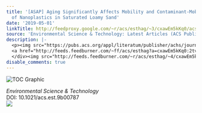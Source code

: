```yaml
---
title: '[ASAP] Aging Significantly Affects Mobility and Contaminant-Mobilizing Ability
  of Nanoplastics in Saturated Loamy Sand'
date: '2019-05-01'
linkTitle: http://feedproxy.google.com/~r/acs/esthag/~3/cxawEm5kKq0/acs.est.9b00787
source: 'Environmental Science & Technology: Latest Articles (ACS Publications)'
description: |-
  <p><img src="https://pubs.acs.org/appl/literatum/publisher/achs/journals/content/esthag/0/esthag.ahead-of-print/acs.est.9b00787/20190501/images/medium/es-2019-00787z_0001.gif" alt="TOC Graphic"/></p><div><cite>Environmental Science & Technology</cite></div><div>DOI: 10.1021/acs.est.9b00787</div><div class="feedflare">
  <a href="http://feeds.feedburner.com/~ff/acs/esthag?a=cxawEm5kKq0:2tv_PmotssU:yIl2AUoC8zA"><img src="http://feeds.feedburner.com/~ff/acs/esthag?d=yIl2AUoC8zA" border="0"></img></a>
  </div><img src="http://feeds.feedburner.com/~r/acs/esthag/~4/cxawEm5kKq0" height="1" width="1" ...
disable_comments: true
---
```

<p><img src="https://pubs.acs.org/appl/literatum/publisher/achs/journals/content/esthag/0/esthag.ahead-of-print/acs.est.9b00787/20190501/images/medium/es-2019-00787z_0001.gif" alt="TOC Graphic"/></p><div><cite>Environmental Science & Technology</cite></div><div>DOI: 10.1021/acs.est.9b00787</div><div class="feedflare">
<a href="http://feeds.feedburner.com/~ff/acs/esthag?a=cxawEm5kKq0:2tv_PmotssU:yIl2AUoC8zA"><img src="http://feeds.feedburner.com/~ff/acs/esthag?d=yIl2AUoC8zA" border="0"></img></a>
</div><img src="http://feeds.feedburner.com/~r/acs/esthag/~4/cxawEm5kKq0" height="1" width="1" ...